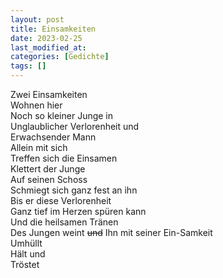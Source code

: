 ```yaml
---
layout: post
title: Einsamkeiten
date: 2023-02-25
last_modified_at:
categories: [Gedichte]
tags: []
---
```


Zwei Einsamkeiten  
Wohnen hier  
Noch so kleiner Junge in  
Unglaublicher Verlorenheit und  
Erwachsender Mann  
Allein mit sich  
Treffen sich die Einsamen  
Klettert der Junge  
Auf seinen Schoss  
Schmiegt sich ganz fest an ihn  
Bis er diese Verlorenheit  
Ganz tief im Herzen spüren kann  
Und die heilsamen Tränen  
Des Jungen weint ~~und~~ 
Ihn mit seiner Ein-Samkeit  
Umhüllt  
Hält und  
Tröstet
